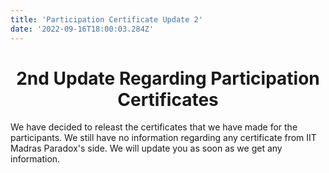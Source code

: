 ```yaml
---
title: 'Participation Certificate Update 2'
date: '2022-09-16T18:00:03.284Z'
---
```


<h1 align="center">
  2nd Update Regarding Participation Certificates
</h1>

We have decided to releast the certificates that we have made for the participants. We still have no information regarding any certificate from IIT Madras Paradox's side. We will update you as soon as we get any information.